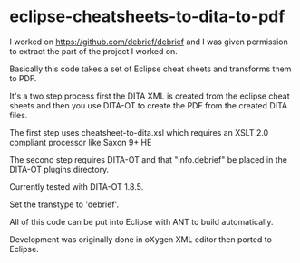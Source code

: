 # eclipse-cheatsheets-to-dita-to-pdf

I worked on https://github.com/debrief/debrief and I was given permission to extract the part of the project I worked on.

Basically this code takes a set of Eclipse cheat sheets and transforms them to PDF.

It's a two step process first the DITA XML is created from the eclipse cheat sheets and then you use DITA-OT to create the PDF from the created DITA files.

The first step uses cheatsheet-to-dita.xsl which requires an XSLT 2.0 compliant processor like Saxon 9+ HE

The second step requires DITA-OT and that "info.debrief" be placed in the DITA-OT plugins directory.

Currently tested with DITA-OT 1.8.5.

Set the transtype to 'debrief'.

All of this code can be put into Eclipse with ANT to build automatically.

Development was originally done in oXygen XML editor then ported to Eclipse.

